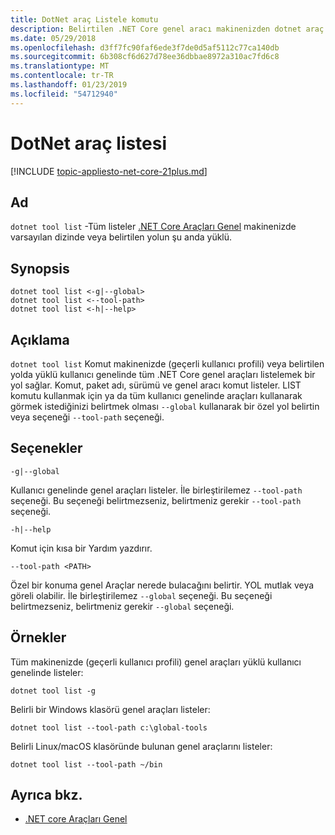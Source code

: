```yaml
---
title: DotNet araç Listele komutu
description: Belirtilen .NET Core genel aracı makinenizden dotnet araç Listele komutu listelenmektedir.
ms.date: 05/29/2018
ms.openlocfilehash: d3ff7fc90faf6ede3f7de0d5af5112c77ca140db
ms.sourcegitcommit: 6b308cf6d627d78ee36dbbae8972a310ac7fd6c8
ms.translationtype: MT
ms.contentlocale: tr-TR
ms.lasthandoff: 01/23/2019
ms.locfileid: "54712940"
---
```

# <a name="dotnet-tool-list"></a>DotNet araç listesi

[!INCLUDE [topic-appliesto-net-core-21plus.md](../../../includes/topic-appliesto-net-core-21plus.md)]

## <a name="name"></a>Ad

`dotnet tool list` -Tüm listeler [.NET Core Araçları Genel](global-tools.md) makinenizde varsayılan dizinde veya belirtilen yolun şu anda yüklü.

## <a name="synopsis"></a>Synopsis

```console
dotnet tool list <-g|--global>
dotnet tool list <--tool-path>
dotnet tool list <-h|--help>
```

## <a name="description"></a>Açıklama

`dotnet tool list` Komut makinenizde (geçerli kullanıcı profili) veya belirtilen yolda yüklü kullanıcı genelinde tüm .NET Core genel araçları listelemek bir yol sağlar. Komut, paket adı, sürümü ve genel aracı komut listeler. LIST komutu kullanmak için ya da tüm kullanıcı genelinde araçları kullanarak görmek istediğinizi belirtmek olması `--global` kullanarak bir özel yol belirtin veya seçeneği `--tool-path` seçeneği.

## <a name="options"></a>Seçenekler

`-g|--global`

Kullanıcı genelinde genel araçları listeler. İle birleştirilemez `--tool-path` seçeneği. Bu seçeneği belirtmezseniz, belirtmeniz gerekir `--tool-path` seçeneği.

`-h|--help`

Komut için kısa bir Yardım yazdırır.

`--tool-path <PATH>`

Özel bir konuma genel Araçlar nerede bulacağını belirtir. YOL mutlak veya göreli olabilir. İle birleştirilemez `--global` seçeneği. Bu seçeneği belirtmezseniz, belirtmeniz gerekir `--global` seçeneği.

## <a name="examples"></a>Örnekler

Tüm makinenizde (geçerli kullanıcı profili) genel araçları yüklü kullanıcı genelinde listeler:

`dotnet tool list -g`

Belirli bir Windows klasörü genel araçları listeler:

`dotnet tool list --tool-path c:\global-tools`

Belirli Linux/macOS klasöründe bulunan genel araçlarını listeler:

`dotnet tool list --tool-path ~/bin`

## <a name="see-also"></a>Ayrıca bkz.

- [.NET core Araçları Genel](global-tools.md)
